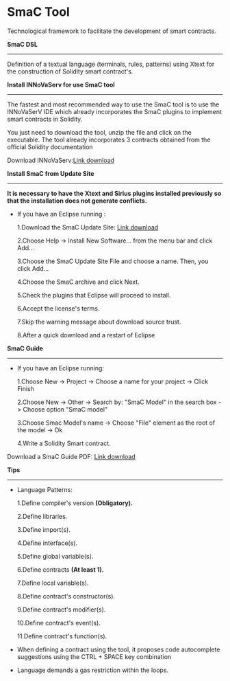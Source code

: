 **SmaC Tool**
================
Technological framework to facilitate the development of smart contracts.

**SmaC DSL**
_______________
Definition of a textual language (terminals, rules, patterns) using Xtext for the construction of Solidity smart contract's.

**Install INNoVaServ for use SmaC tool**
_______________

The fastest and most recommended way to use the SmaC tool is to use the INNoVaSerV IDE which already incorporates the SmaC plugins to implement smart contracts in Solidity.

You just need to download the tool, unzip the file and click on the executable. The tool already incorporates 3 contracts obtained from the official Solidity documentation

Download INNoVaServ:[Link download](http://www.kybele.es/innovaserv/downloads/INNoVaServSmaCToolkit.rar)

**Install SmaC from Update Site**
_______________

**It is necessary to have the Xtext and Sirius plugins installed previously so that the installation does not generate conflicts.**

* If you have an Eclipse running :

  1.Download the SmaC Update Site: [Link download](https://github.com/KybeleGroup/SmaC/blob/master/SmaCUpdateSite.zip)

  2.Choose Help -> Install New Software... from the menu bar and click Add...

  3.Choose the SmaC Update Site File and choose a name. Then, you click Add...

  4.Choose the SmaC archive and click Next.

  5.Check the plugins that Eclipse will proceed to install.

  6.Accept the license's terms.

  7.Skip the warning message about download source trust.

  8.After a quick download and a restart of Eclipse

**SmaC Guide**
_______________________
* If you have an Eclipse running:

  1.Choose New -> Project -> Choose a name for your project -> Click Finish

  2.Choose New -> Other -> Search by: "SmaC Model" in the search box -> Choose option "SmaC model"

  3.Choose Smac Model's name -> Choose "File" element as the root of the model -> Ok

  4.Write a Solidity Smart contract.
  
Download a SmaC Guide PDF: [Link download](https://github.com/KybeleGroup/SmaC/blob/master/GuideSmaC.pdf)

**Tips**
________________________
* Language Patterns:

  1.Define compiler's version **(Obligatory).**

  2.Define libraries.
  
  3.Define import(s).
  
  4.Define interface(s).

  5.Define global variable(s).

  6.Define contracts **(At least 1).**

  7.Define local variable(s).

  8.Define contract's constructor(s).

  9.Define contract's modifier(s).

  10.Define contract's event(s).

  11.Define contract's function(s).

* When defining a contract using the tool, it proposes code autocomplete suggestions using the CTRL + SPACE key combination

* Language demands a gas restriction within the loops.
